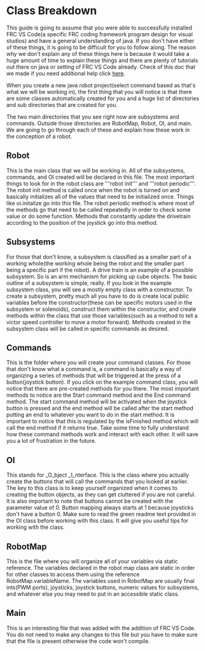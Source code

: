 # Class Breakdown
This guide is going to assume that you were able to successfully installed FRC VS Code(a specific FRC coding framework program design 
for visual studios) and have a general understanding of java. If you don't have either of these things, it is going to be difficult for 
you to follow along. The reason why we don't explain any of these things here is because it would take a huge amount of time to explain 
these things and there are plenty of tutorials out there on java or setting of FRC VS Code already. Check of this doc that we made if 
you need additional help click [here](https://docs.google.com/document/d/1u8_LrAfO6XVPyn7fh2uA1ldmiwVRVrZO-xOsBdCmuu0/edit).

When you create a new java robot project(select command based as that's what we will be working in), the first thing that you will notice 
is that there are some classes automatically created for you and a huge list of directories and sub directories that are created for you.

The two main directories that you see right now are subsystems and commands. Outside those directories are RobotMap, Robot, OI, and main. 
We are going to go through each of these and explain how these work in the conception of a robot.


## Robot
This is the main class that we will be working in. All of the subsystems, commands, and OI created will be declared in this file. The 
most important things to look for in the robot class are '''robot init''' and '''robot periodic'''. The robot init method is called once 
when the robot is turned on and basically initializes all of the values that need to be initialized once. Things like oi.initalize go 
into this file. The robot periodic method is where most of the methods go that need to be called repeatedly in order to check some value
or do some function. Methods that constantly update the drivetrain according to the position of the joystick go into this method. 

## Subsystems
For those that don't know, a subsystem is classified as a smaller part of a working whole(the working whole being the robot and the 
smaller part being a specific part if the robot). A drive train is an example of a possible subsystem. So is an arm mechanism for 
picking up cube objects. The basic outline of a subsystem is simple, really. If you look in the example subsystem class, you will see a 
mostly empty class with a constructor. To create a subsystem, pretty much all you have to do is create local public variables before 
the constructor(these can be specific motors used in the subsystem or solenoids), construct them within the constructor, and create 
methods within the class that use those variables(such as a method to tell a victor speed controller to move a motor forward). Methods 
created in the subsystem class will be called in specific commands as desired.

## Commands
This is the folder where you will create your command classes. For those that don't know what a command is, a command is basically a way 
of organizing a series of methods that will be triggered at the press of a button(joystick button). If you click on the example command 
class, you will notice that there are pre-created methods for you there. The most important methods to notice are the Start command 
method and the End command method. The start command method will be activated when the joystick button is pressed and the end method 
will be called after the start method putting an end to whatever you want to do in the start method. It is important to notice that this
is regulated by the isFinished method which will call the end method if it returns true. Take some time to fully understand how these 
command methods work and interact with each other. It will save you a lot of frustration in the future. 

## OI
This stands for _O_bject _I_nterface. This is the class where you actually create the buttons that will call the commands that you 
looked at earlier. The key to this class is to keep yourself organized when it comes to creating the button objects, as they can get 
cluttered if you are not careful. It is also important to note that buttons cannot be created with the parameter value of 0. Button 
mapping always starts at 1 because joysticks don't have a button 0. Make sure to read the green readme text provided in the OI class 
before working with this class. It will give you useful tips for working with the class.

## RobotMap
This is the file where you will organize all of your variables via static reference. The variables declared in the robot map class are 
static in order for other classes to access them using the reference RobotMap.variableName. The variables used in RobotMap are usually 
final ints(PWM ports), joysticks, joystick buttons, numeric values for subsystems, and whatever else you may need to put in an 
accessible static class.

## Main
This is an interesting file that was added with the addition of FRC VS Code. You do not need to make any changes to this file but you 
have to make sure that the file is present otherwise the code won't compile.
